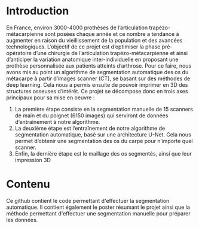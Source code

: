 # Introduction 

En France, environ 3000-4000 prothèses de l’articulation trapézo-métacarpienne sont posées chaque année et ce nombre a tendance à augmenter en raison du vieillissement de la population et des avancées technologiques. L’objectif de ce projet est d’optimiser la phase pré-opératoire d’une chirurgie de l’articulation trapézo-métacarpienne et ainsi d’anticiper la variation anatomique inter-individuelle en proposant une prothèse personnalisée aux patients atteints d’arthrose.
Pour ce faire, nous avons mis au point un algorithme de segmentation automatique des os du métacarpe à partir d’images scanner (CT), se basant sur des méthodes de deep learning. Cela nous a permis ensuite de pouvoir imprimer en 3D des structures osseuses d’intérêt. Ce projet se décompose donc en trois axes principaux pour sa mise en oeuvre :
1. La première étape consiste en la segmentation manuelle de 15 scanners de main et du poignet (6150 images) qui serviront de données d’entraînement à notre algorithme.
2. La deuxième étape est l’entraînement de notre algorithme de segmentation automatique, basé sur une architecture U-Net. Cela nous permet d’obtenir une segmentation des os du carpe pour n’importe quel scanner.
3. Enfin, la dernière étape est le maillage des os segmentés, ainsi que leur impression 3D

# Contenu

Ce github contient le code permettant d'effectuer la segmentation automatique. Il contient également le poster résumant le projet ainsi que la méthode permettant d'effectuer une segmentation manuelle pour préparer les données.
